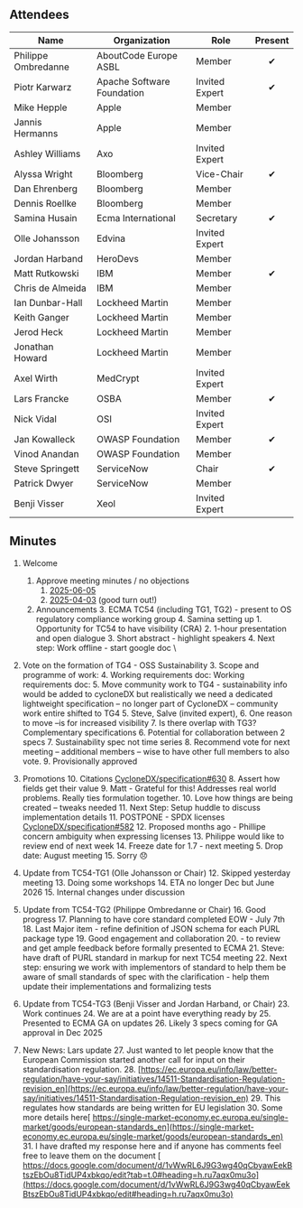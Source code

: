 ## Attendees

| Name                | Organization               | Role           | Present  |
|---------------------|----------------------------|----------------|:--------:|
| Philippe Ombredanne | AboutCode Europe ASBL      | Member         | &#x2714; |
| Piotr Karwarz       | Apache Software Foundation | Invited Expert | &#x2714; |
| Mike Hepple         | Apple                      | Member         |          |
| Jannis Hermanns     | Apple                      | Member         |          |
| Ashley Williams     | Axo                        | Invited Expert |          |
| Alyssa Wright       | Bloomberg                  | Vice-Chair     | &#x2714; |
| Dan Ehrenberg       | Bloomberg                  | Member         |          |
| Dennis Roellke      | Bloomberg                  | Member         |          |
| Samina Husain       | Ecma International         | Secretary      | &#x2714; |
| Olle Johansson      | Edvina                     | Invited Expert |          |
| Jordan Harband      | HeroDevs                   | Member         |          |
| Matt Rutkowski      | IBM                        | Member         | &#x2714; |
| Chris de Almeida    | IBM                        | Member         |          |
| Ian Dunbar-Hall     | Lockheed Martin            | Member         |          |
| Keith Ganger        | Lockheed Martin            | Member         |          |
| Jerod Heck          | Lockheed Martin            | Member         |          |
| Jonathan Howard     | Lockheed Martin            | Member         |          |
| Axel Wirth          | MedCrypt                   | Invited Expert |          |
| Lars Francke        | OSBA                       | Member         | &#x2714; |
| Nick Vidal          | OSI                        | Invited Expert |          |
| Jan Kowalleck       | OWASP Foundation           | Member         | &#x2714; |
| Vinod Anandan       | OWASP Foundation           | Member         |          |
| Steve Springett     | ServiceNow                 | Chair          | &#x2714; |
| Patrick Dwyer       | ServiceNow                 | Member         |          |
| Benji Visser        | Xeol                       | Invited Expert |          |

## Minutes

1. Welcome
    1. Approve meeting minutes / no objections
        1. [2025-06-05](https://github.com/Ecma-TC54/meetings/blob/main/2025/2025-06-05-minutes.md)
        2. [2025-04-03](https://github.com/Ecma-TC54/meetings/blob/main/2025/2025-04-03-minutes.md) (good turn out!)
    2. Announcements
        3. ECMA TC54 (including TG1, TG2) - present to OS regulatory compliance working group
        4. Samina setting up
            1. Opportunity for TC54 to have visibility (CRA)
            2. 1-hour presentation and open dialogue
            3. Short abstract - highlight speakers
            4. Next step: Work offline - start google doc  \

2. Vote on the formation of TG4 - OSS Sustainability
    3. Scope and programme of work:
    4. Working requirements doc: Working requirements doc:
    5. Move community work to TG4 - sustainability info would be added to cycloneDX but realistically we need a dedicated lightweight specification – no longer part of CycloneDX – community work entire shifted to TG4
        5. Steve, Salve (invited expert),
    6. One reason to move –is for increased visibility
    7. Is there overlap with TG3? Complementary specifications
        6. Potential for collaboration between 2 specs
        7. Sustainability spec not time series
    8. Recommend vote for next meeting – additional members – wise to have other full members to also vote.
    9. Provisionally approved
3. Promotions
    10. Citations [CycloneDX/specification#630](https://github.com/CycloneDX/specification/pull/630)
        8. Assert how fields get their value
        9. Matt - Grateful for this! Addresses real world problems. Really ties formulation together.
        10. Love how things are being created – tweaks needed
        11. Next Step: Setup huddle to discuss implementation details
    11. POSTPONE - SPDX licenses [CycloneDX/specification#582](https://github.com/CycloneDX/specification/pull/582)
        12. Proposed months ago - Phillipe concern ambiguity when expressing licenses
        13. Philippe would like to review end of next week
        14. Freeze date for 1.7 - next meeting
            5. Drop date: August meeting
        15. Sorry 😞
4. Update from TC54-TG1 (Olle Johansson or Chair)
    12. Skipped yesterday meeting
    13. Doing some workshops
    14. ETA no longer Dec but June 2026
    15. Internal changes under discussion
5. Update from TC54-TG2 (Philippe Ombredanne or Chair)
    16. Good progress
    17. Planning to have core standard completed EOW - July 7th
    18. Last Major item - refine definition of JSON schema for each PURL package type
    19. Good engagement and collaboration
    20.  - to review and get ample feedback before formally presented to ECMA
    21. Steve: have draft of PURL standard in markup for next TC54 meeting
    22. Next step: ensuring we work with implementors of standard to help them be aware of small standards of spec with the clarification - help them update their implementations and formalizing tests
6. Update from TC54-TG3 (Benji Visser and Jordan Harband, or Chair)
    23. Work continues
    24. We are at a point have everything ready by
    25. Presented to ECMA GA on updates
    26. Likely 3 specs coming for GA approval in Dec 2025
7. New News: Lars update
    27. Just wanted to let people know that the European Commission started another call for input on their standardisation regulation.
    28. [https://ec.europa.eu/info/law/better-regulation/have-your-say/initiatives/14511-Standardisation-Regulation-revision_en](https://ec.europa.eu/info/law/better-regulation/have-your-say/initiatives/14511-Standardisation-Regulation-revision_en)
    29. This regulates how standards are being written for EU legislation
    30. Some more details here[ https://single-market-economy.ec.europa.eu/single-market/goods/european-standards_en](https://single-market-economy.ec.europa.eu/single-market/goods/european-standards_en)
    31. I have drafted my response here and if anyone has comments feel free to leave them on the document [ https://docs.google.com/document/d/1vWwRL6J9G3wg40qCbyawEekBtszEbOu8TidUP4xbkqo/edit?tab=t.0#heading=h.ru7aqx0mu3o](https://docs.google.com/document/d/1vWwRL6J9G3wg40qCbyawEekBtszEbOu8TidUP4xbkqo/edit#heading=h.ru7aqx0mu3o)
